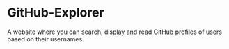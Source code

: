 # GitHub-Explorer
A website where you can search, display and read GitHub profiles of users based on their usernames.
